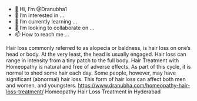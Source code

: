- 👋 Hi, I’m @Dranubha1
- 👀 I’m interested in ...
- 🌱 I’m currently learning ...
- 💞️ I’m looking to collaborate on ...
- 📫 How to reach me ...

<!---
Dranubha1/Dranubha1 is a ✨ special ✨ repository because its `README.md` (this file) appears on your GitHub profile.
You can click the Preview link to take a look at your changes.
--->
Hair loss commonly referred to as alopecia or baldness, is hair loss on one’s head or body. At the very least, the head is usually engaged. Hair loss can range in intensity from a tiny patch to the full body. Hair Treatment with Homeopathy is natural and free of adverse effects. As part of this cycle, it is normal to shed some hair each day. Some people, however, may have significant (abnormal) hair loss. This form of hair loss can affect both men and women, and youngsters.
https://www.dranubha.com/homeopathy-hair-loss-treatment/
Homeopathy Hair Loss Treatment in Hyderabad

